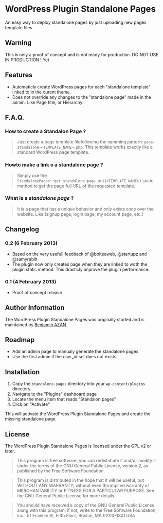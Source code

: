 # WordPress Plugin Standalone Pages

An easy way to deploy standalone pages by just uploading new pages template files.

## Warning

This is only a proof of concept and is not ready for production.
DO NOT USE IN PRODUCTION ! Yet.

## Features

* Automaticly create WordPress pages for each "standalone template" linked to in the curent theme.
* Does not override any changes to the "standalone page" made in the admin. Like Page title, or Hierarchy.

## F.A.Q.

### How to create a Standalon Page ?
> Just create a page template filefollowing the namming pattern: `page-standalone-<TEMPLATE_NAME>.php`.
> This template works exactly like a standard WordPress page template.

### Howto make a link o a standalone page ?

> Simply use the `StandalonePages::get_standalone_page_uri(<TEMPLATE_NAME>)` static method to get the page full URL of the requested template.


### What is a *standalone page* ?

> It is a page that has a unique behavior and only exists once over the website. Like (signup page, login page, my account page, etc.)


## Changelog

### 0.2 (6 February 2013)

* Based on the very usefull feedback of @boiteaweb, @startupz and @samyrabih
* The plugin now only creates page when they are linked to woth the plugin static method. This drasticly improve the plugin performance.

### 0.1 (4 February 2013)

* Proof of concept release

## Author Information

The WordPress Plugin Standalone Pages was originally started and is maintained by [Benjamin AZAN](http://benjaminazan.com). 


## Roadmap

* Add an admin page to manualy generate the standalone pages.
* Use the first admin if the user_id set does not exists.

## Installation


1. Copy the `standalone-pages` directory into your `wp-content/plugins` directory
2. Navigate to the "Plugins" dashboard page
3. Locate the menu item that reads "Standalon pages"
4. Click on "Activate"

This will activate the WordPress Plugin Standalone Pages and create the missing standalone page.

## License

The WordPress Plugin Standalone Pages is licensed under the GPL v2 or later.

> This program is free software; you can redistribute it and/or modify
it under the terms of the GNU General Public License, version 2, as 
published by the Free Software Foundation.

> This program is distributed in the hope that it will be useful,
but WITHOUT ANY WARRANTY; without even the implied warranty of
MERCHANTABILITY or FITNESS FOR A PARTICULAR PURPOSE.  See the
GNU General Public License for more details.

> You should have received a copy of the GNU General Public License
along with this program; if not, write to the Free Software
Foundation, Inc., 51 Franklin St, Fifth Floor, Boston, MA  02110-1301  USA
